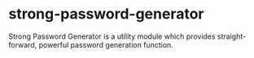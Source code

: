 # strong-password-generator
Strong Password Generator is a utility module which provides straight-forward, powerful password generation function.
